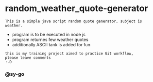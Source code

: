 # random_weather_quote-generator


```
This is a simple java script random quote generator, subject is weather.
```
- program is to be executed in node js
- program returnes few weather quotes
- additionally ASCII tank is added for fun

```
this is my training project aimed to practice Git workflow,
please leave comments
:-D

```


### @sy-go

